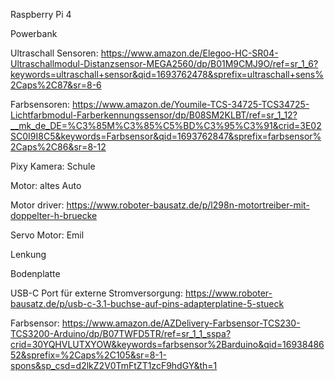 Raspberry Pi 4

Powerbank

Ultraschall Sensoren: https://www.amazon.de/Elegoo-HC-SR04-Ultraschallmodul-Distanzsensor-MEGA2560/dp/B01M9CMJ9O/ref=sr_1_6?keywords=ultraschall+sensor&qid=1693762478&sprefix=ultraschall+sens%2Caps%2C87&sr=8-6

Farbsensoren: https://www.amazon.de/Youmile-TCS-34725-TCS34725-Lichtfarbmodul-Farberkennungssensor/dp/B08SM2KLBT/ref=sr_1_12?__mk_de_DE=%C3%85M%C3%85%C5%BD%C3%95%C3%91&crid=3E02SC0I9I8C5&keywords=Farbsensor&qid=1693762847&sprefix=farbsensor%2Caps%2C86&sr=8-12

Pixy Kamera: Schule

Motor: altes Auto

Motor driver: https://www.roboter-bausatz.de/p/l298n-motortreiber-mit-doppelter-h-bruecke

Servo Motor: Emil

Lenkung

Bodenplatte

USB-C Port für externe Stromversorgung: https://www.roboter-bausatz.de/p/usb-c-3.1-buchse-auf-pins-adapterplatine-5-stueck

Farbsensor: https://www.amazon.de/AZDelivery-Farbsensor-TCS230-TCS3200-Arduino/dp/B07TWFD5TR/ref=sr_1_1_sspa?crid=30YQHVLUTXYOW&keywords=farbsensor%2Barduino&qid=1693848652&sprefix=%2Caps%2C105&sr=8-1-spons&sp_csd=d2lkZ2V0TmFtZT1zcF9hdGY&th=1
